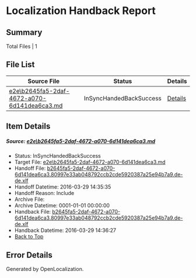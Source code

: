 # <a name='report-top'></a> Localization Handback Report

## Summary
 Total Files | 1

## File List
 Source File | Status | Details 
 ----------- | ------ | ------- 
 [e2e\b2645fa5-2daf-4672-a070-6d141dea6ca3.md](https://github.com/OpenLocalizationTest/oltest/blob/b763d53f4e60209ac9cc2ab3a7aa675ee4f3e83b/e2e/b2645fa5-2daf-4672-a070-6d141dea6ca3.md) | InSyncHandedBackSuccess | [Details](#1a40f30e1e5d88d3b4ad47719da3f499081381468)

## Item Details
##### <a name='1a40f30e1e5d88d3b4ad47719da3f499081381468'></a> Source: [e2e\b2645fa5-2daf-4672-a070-6d141dea6ca3.md](https://github.com/OpenLocalizationTest/oltest/blob/b763d53f4e60209ac9cc2ab3a7aa675ee4f3e83b/e2e/b2645fa5-2daf-4672-a070-6d141dea6ca3.md)
* Status: InSyncHandedBackSuccess
* Target File: [e2e\b2645fa5-2daf-4672-a070-6d141dea6ca3.md](https://github.com/OpenLocalizationTestOrg/oltest.de-de/blob/c7ec2fad3d820e9f84bbbebdd8d82196db18a2b8/e2e/b2645fa5-2daf-4672-a070-6d141dea6ca3.md)
* Handoff File: [b2645fa5-2daf-4672-a070-6d141dea6ca3.80997e33ab048792ccb2cde5920387a25e94b7a9.de-de.xlf](https://github.com/OpenLocalizationTestOrg/olhandoff-e2e/blob/22c50eb70c30ff06bd67f0b824a621d325addfb8/ol-handoff/OpenLocalizationTestOrg/oltest.de-de/ci/ht/b2645fa5-2daf-4672-a070-6d141dea6ca3.80997e33ab048792ccb2cde5920387a25e94b7a9.de-de.xlf)
* Handoff Datetime: 2016-03-29 14:35:35
* Handoff Reason: Include
* Archive File: 
* Archive Datetime: 0001-01-01 00:00:00
* Handback File: [b2645fa5-2daf-4672-a070-6d141dea6ca3.80997e33ab048792ccb2cde5920387a25e94b7a9.de-de.xlf](https://github.com/OpenLocalizationTestOrg/olhandback-e2e/blob/a58d57d22e630cb76a1611e9a287b56cbd250fc6/ol-handback/OpenLocalizationTestOrg/oltest.de-de/ci/ht/b2645fa5-2daf-4672-a070-6d141dea6ca3.80997e33ab048792ccb2cde5920387a25e94b7a9.de-de.xlf)
* Handback Datetime: 2016-03-29 14:36:27
* [Back to Top](#report-top)


## Error Details

Generated by OpenLocalization.
